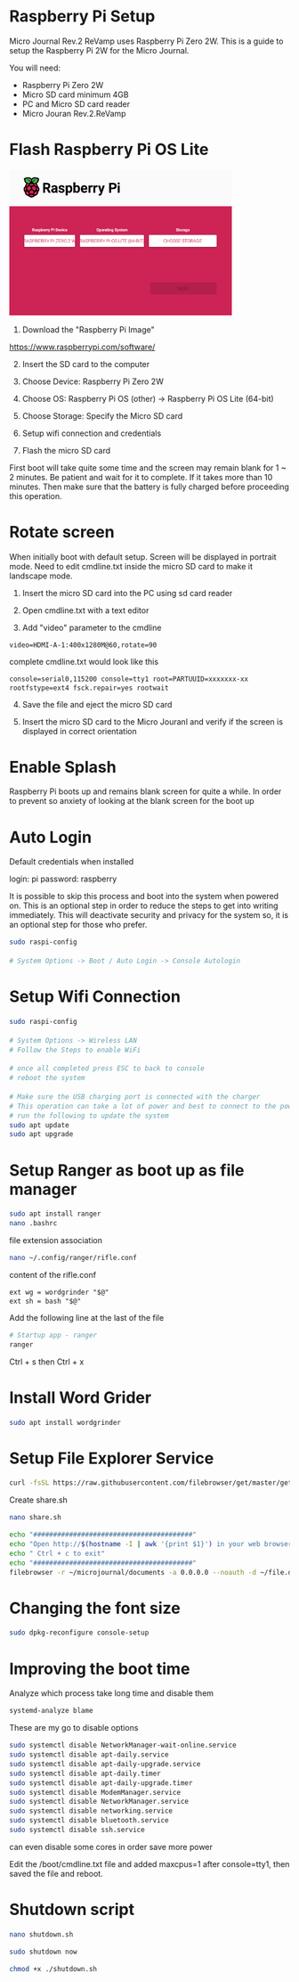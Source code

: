 
# Raspberry Pi Setup

Micro Journal Rev.2 ReVamp uses Raspberry Pi Zero 2W. This is a guide to setup the Raspberry Pi 2W for the Micro Journal.

You will need:

* Raspberry Pi Zero 2W
* Micro SD card minimum 4GB
* PC and Micro SD card reader
* Micro Jouran Rev.2.ReVamp
 

# Flash Raspberry Pi OS Lite

<img src="./image/rp_install_001.png" width="400px">

1) Download the "Raspberry Pi Image"

https://www.raspberrypi.com/software/


2) Insert the SD card to the computer

3) Choose Device: Raspberry Pi Zero 2W

4) Choose OS: Raspberry Pi OS (other) -> Raspberry Pi OS Lite (64-bit)

5) Choose Storage: Specify the Micro SD card

6) Setup wifi connection and credentials 

7) Flash the micro SD card

First boot will take quite some time and the screen may remain blank for 1 ~ 2 minutes. Be patient and wait for it to complete. If it takes more than 10 minutes. Then make sure that the battery is fully charged before proceeding this operation.


# Rotate screen

When initially boot with default setup. Screen will be displayed in portrait mode. Need to edit cmdline.txt inside the micro SD card to make it landscape mode.

1) Insert the micro SD card into the PC using sd card reader

2) Open cmdline.txt with a text editor

3) Add "video" parameter to the cmdline

```
video=HDMI-A-1:400x1280M@60,rotate=90 
```

complete cmdline.txt would look like this
```
console=serial0,115200 console=tty1 root=PARTUUID=xxxxxxx-xx rootfstype=ext4 fsck.repair=yes rootwait
```

4) Save the file and eject the micro SD card

5) Insert the micro SD card to the Micro Jouranl and verify if the screen is displayed in correct orientation


# Enable Splash

Raspberry Pi boots up and remains blank screen for quite a while. In order to prevent so anxiety of looking at the blank screen for the boot up


# Auto Login

Default credentials when installed 

login: pi
password: raspberry

It is possible to skip this process and boot into the system when powered on. This is an optional step in order to reduce the steps to get into writing immediately. This will deactivate security and privacy for the system so, it is an optional step for those who prefer.

```bash
sudo raspi-config

# System Options -> Boot / Auto Login -> Console Autologin
```




# Setup Wifi Connection

```bash
sudo raspi-config

# System Options -> Wireless LAN
# Follow the Steps to enable WiFi

# once all completed press ESC to back to console
# reboot the system

# Make sure the USB charging port is connected with the charger
# This operation can take a lot of power and best to connect to the power brick before heading into this operation
# run the following to update the system
sudo apt update
sudo apt upgrade
```



# Setup Ranger as boot up as file manager

```bash
sudo apt install ranger
nano .bashrc
```

file extension association
```bash
nano ~/.config/ranger/rifle.conf
```

content of the rifle.conf

```
ext wg = wordgrinder "$@"
ext sh = bash "$@"
```

Add the following line at the last of the file

```bash
# Startup app - ranger
ranger
```

Ctrl + s then Ctrl + x 


# Install Word Grider

```bash
sudo apt install wordgrinder
```


# Setup File Explorer Service

```bash
curl -fsSL https://raw.githubusercontent.com/filebrowser/get/master/get.sh | bash
```

Create share.sh 

```bash
nano share.sh
```

```bash
echo "########################################"
echo "Open http://$(hostname -I | awk '{print $1}') in your web browser"
echo " Ctrl + c to exit"
echo "########################################"
filebrowser -r ~/microjournal/documents -a 0.0.0.0 --noauth -d ~/file.db > /dev/null 2>&1
```


# Changing the font size

```bash
sudo dpkg-reconfigure console-setup
```


# Improving the boot time

Analyze which process take long time and disable them

```bash
systemd-analyze blame
```

These are my go to disable options

```bash
sudo systemctl disable NetworkManager-wait-online.service
sudo systemctl disable apt-daily.service
sudo systemctl disable apt-daily-upgrade.service
sudo systemctl disable apt-daily.timer
sudo systemctl disable apt-daily-upgrade.timer
sudo systemctl disable ModemManager.service
sudo systemctl disable NetworkManager.service
sudo systemctl disable networking.service
sudo systemctl disable bluetooth.service
sudo systemctl disable ssh.service
``` 

can even disable some cores in order save more power

Edit the /boot/cmdline.txt file and added maxcpus=1 after console=tty1, then saved the file and reboot.


# Shutdown script

```bash
nano shutdown.sh
```

```shudown.sh
sudo shutdown now
```

```bash
chmod +x ./shutdown.sh
```


